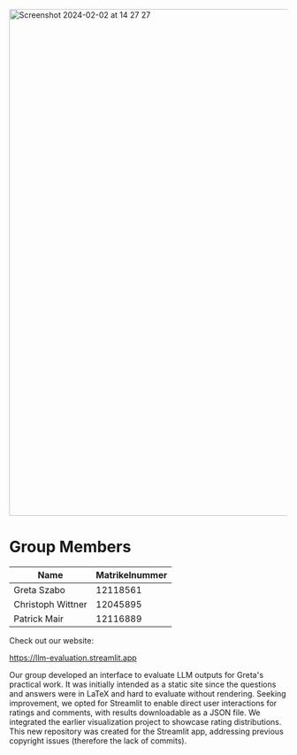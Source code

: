 
<img width="916" alt="Screenshot 2024-02-02 at 14 27 27" src="https://github.com/szbgr/LLM-Evaluation/assets/108993867/5ae4f708-f990-4012-99c4-75f686317fb1">

# Group Members
| Name                | Matrikelnummer  |     
| --------------------|-----------------|
| Greta Szabo         | 12118561        | 
| Christoph Wittner   | 12045895        | 
| Patrick Mair        | 12116889        |

Check out our website:

https://llm-evaluation.streamlit.app



Our group developed an interface to evaluate LLM outputs for Greta's practical work.
It was initially intended as a static site since the questions and answers were in LaTeX and hard to evaluate without rendering.
Seeking improvement, we opted for Streamlit to enable direct user interactions for ratings and comments, with results downloadable as a JSON file. We integrated the earlier visualization project to showcase rating distributions. This new repository was created for the Streamlit app, addressing previous copyright issues (therefore the lack of commits).
